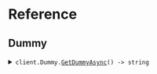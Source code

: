 # Reference
## Dummy
<details><summary><code>client.Dummy.<a href="/src/SeedSingleUrlEnvironmentNoDefault/Dummy/DummyClient.cs">GetDummyAsync</a>() -> string</code></summary>
<dl>
<dd>

#### 🔌 Usage

<dl>
<dd>

<dl>
<dd>

```csharp
await client.Dummy.GetDummyAsync();
```
</dd>
</dl>
</dd>
</dl>


</dd>
</dl>
</details>
